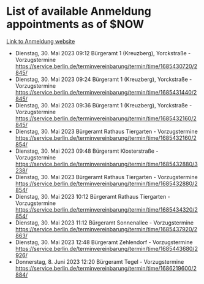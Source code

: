 # List of available Anmeldung appointments as of $NOW
[Link to Anmeldung website](https://service.berlin.de/terminvereinbarung/termin/tag.php?termin=1&anliegen[]=120686&dienstleisterlist=122210,122217,327316,122219,327312,122227,327314,122231,327346,122243,327348,122254,122252,329742,122260,329745,122262,329748,122271,327278,122273,327274,122277,327276,330436,122280,327294,122282,327290,122284,327292,122291,327270,122285,327266,122286,327264,122296,327268,150230,329760,122297,327286,122294,327284,122312,329763,122314,329775,122304,327330,122311,327334,122309,327332,317869,122281,327352,122279,329772,122283,122276,327324,122274,327326,122267,329766,122246,327318,122251,327320,122257,327322,122208,327298,122226,327300&herkunft=http%3A%2F%2Fservice.berlin.de%2Fdienstleistung%2F120686%2F)
- Dienstag, 30. Mai 2023 09:12 Bürgeramt 1 (Kreuzberg), Yorckstraße - Vorzugstermine https://service.berlin.de/terminvereinbarung/termin/time/1685430720/2845/
- Dienstag, 30. Mai 2023 09:24 Bürgeramt 1 (Kreuzberg), Yorckstraße - Vorzugstermine https://service.berlin.de/terminvereinbarung/termin/time/1685431440/2845/
- Dienstag, 30. Mai 2023 09:36 Bürgeramt 1 (Kreuzberg), Yorckstraße - Vorzugstermine https://service.berlin.de/terminvereinbarung/termin/time/1685432160/2845/
- Dienstag, 30. Mai 2023  Bürgeramt Rathaus Tiergarten - Vorzugstermine https://service.berlin.de/terminvereinbarung/termin/time/1685432160/2854/
- Dienstag, 30. Mai 2023 09:48 Bürgeramt Klosterstraße - Vorzugstermine https://service.berlin.de/terminvereinbarung/termin/time/1685432880/3238/
- Dienstag, 30. Mai 2023  Bürgeramt Rathaus Tiergarten - Vorzugstermine https://service.berlin.de/terminvereinbarung/termin/time/1685432880/2854/
- Dienstag, 30. Mai 2023 10:12 Bürgeramt Rathaus Tiergarten - Vorzugstermine https://service.berlin.de/terminvereinbarung/termin/time/1685434320/2854/
- Dienstag, 30. Mai 2023 11:12 Bürgeramt Sonnenallee - Vorzugstermine https://service.berlin.de/terminvereinbarung/termin/time/1685437920/2863/
- Dienstag, 30. Mai 2023 12:48 Bürgeramt Zehlendorf - Vorzugstermine https://service.berlin.de/terminvereinbarung/termin/time/1685443680/2926/
- Donnerstag, 8. Juni 2023 12:20 Bürgeramt Tegel - Vorzugstermine https://service.berlin.de/terminvereinbarung/termin/time/1686219600/2884/
